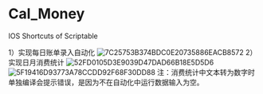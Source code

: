 # Cal_Money

IOS Shortcuts of Scriptable


  1）实现每日账单录入自动化
  ![7C25753B374BDC0E20735886EACB8572](https://user-images.githubusercontent.com/56246210/110590656-0badca00-81b3-11eb-846c-937cfea69c88.png)
  2）实现日月消费统计
  ![52FD0105D3E9039D47DAD66B18E5D5D6](https://user-images.githubusercontent.com/56246210/110590727-208a5d80-81b3-11eb-8a56-ea355007f708.png)
  ![5F19416D93773A78CCDD92F68F30DD88](https://user-images.githubusercontent.com/56246210/110590731-21bb8a80-81b3-11eb-95f1-3af0056525cf.png)
  注：消费统计中文本转为数字时单独编译会提示错误，是因为不在自动化中运行数据输入为空。
  
